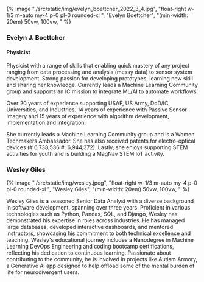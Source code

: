 
{% image "./src/static/img/evelyn_boettcher_2022_3_4.jpg", "float-right w-1/3 m-auto my-4 p-0 pl-0 rounded-xl ",  "Evelyn Boettcher", "(min-width: 20em) 50vw, 100vw, " %}


### Evelyn J. Boettcher

#### Physicist

Physicist with a range of skills that enabling quick mastery of any project ranging from data processing and analysis (messy data) to sensor system development. Strong passion for developing prototypes, learning new skill and sharing her knowledge. Currently leads a Machine Learning Community group and supports an IC mission to integrate ML/AI to automate workflows.

Over 20 years of experience supporting USAF, US Army, DoD/IC, Universities, and Industries. 14 years of experience with Passive Sensor Imagery and 15 years of
experience with algorithm development, implementation and integration.

She currently leads a Machine Learning Community group and is a  Women Techmakers Ambassador.  She has also received patents for electro-optical devices (# 6,738,536 #; 6,944,372).  Lastly, she enjoys supporting STEM activities for youth and is building a MagNav STEM IoT activity.

### Wesley Giles

{% image "./src/static/img/wesley.jpeg", "float-right w-1/3 m-auto my-4 p-0 pl-0 rounded-xl ",  "Wesley Giles", "(min-width: 20em) 50vw, 100vw, " %}

Wesley Giles is a seasoned Senior Data Analyst with a diverse background in software development, spanning over three years. Proficient in various technologies such as Python, Pandas, SQL, and Django, Wesley has demonstrated his expertise in roles across industries. He has managed large databases, developed interactive dashboards, and mentored instructors, showcasing his commitment to both technical excellence and teaching. Wesley's educational journey includes a Nanodegree in Machine Learning DevOps Engineering and coding bootcamp certifications, reflecting his dedication to continuous learning. Passionate about contributing to the community, he is involved in projects like Autism Armory, a Generative AI app designed to help offload some of the mental burden  of life for neurodivergent users.